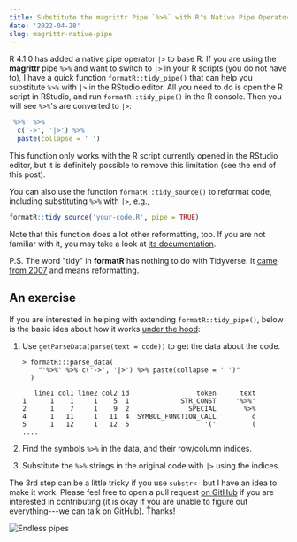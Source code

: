 ```yaml
---
title: Substitute the magrittr Pipe `%>%` with R's Native Pipe Operator `|>`
date: '2022-04-28'
slug: magrittr-native-pipe
---
```


R 4.1.0 has added a native pipe operator `|>` to base R. If you are using the
**magrittr** pipe `%>%` and want to switch to `|>` in your R scripts (you do not
have to), I have a quick function `formatR::tidy_pipe()` that can help you
substitute `%>%` with `|>` in the RStudio editor. All you need to do is open the
R script in RStudio, and run `formatR::tidy_pipe()` in the R console. Then you
will see `%>%`'s are converted to `|>`:

``` r
'%>%' %>%
  c('->', '|>') %>%
  paste(collapse = ' ')
```

<script>
(function() {
  const pre = document.currentScript.previousElementSibling;
  if (pre.tagName === 'PRE') setInterval(function() {
    const el = pre.firstElementChild;
    const f = />%&gt;%</.test(el.innerHTML);
    el.innerHTML = el.innerHTML.replace(f ? />%&gt;%</g : />\|&gt;</g, f ? '>|&gt;<' : '>%&gt;%<');
  }, 2000);
})();
</script>

This function only works with the R script currently opened in the RStudio
editor, but it is definitely possible to remove this limitation (see the end of
this post).

You can also use the function `formatR::tidy_source()` to reformat code,
including substituting `%>%` with `|>`, e.g.,

``` r
formatR::tidy_source('your-code.R', pipe = TRUE)
```

Note that this function does a lot other reformatting, too. If you are not
familiar with it, you may take a look at [its documentation](/formatr/).

P.S. The word "tidy" in **formatR** has nothing to do with Tidyverse. It [came
from 2007](/en/2007/08/tidy-up-your-r-code/) and means reformatting.

## An exercise

If you are interested in helping with extending `formatR::tidy_pipe()`, below is
the basic idea about how it works [under the
hood](https://github.com/yihui/formatR/blob/942bff28/R/tidy.R#L293-L311):

1.  Use `getParseData(parse(text = code))` to get the data about the code.

    ```         
    > formatR:::parse_data(
        "'%>%' %>% c('->', '|>') %>% paste(collapse = ' ')"
      )

       line1 col1 line2 col2 id                 token      text
    1      1    1     1    5  1             STR_CONST     '%>%'
    2      1    7     1    9  2               SPECIAL       %>%
    4      1   11     1   11  4  SYMBOL_FUNCTION_CALL         c
    5      1   12     1   12  5                   '('         (
    ....
    ```

2.  Find the symbols `%>%` in the data, and their row/column indices.

3.  Substitute the `%>%` strings in the original code with `|>` using the
    indices.

The 3rd step can be a little tricky if you use `substr<-` but I have an idea to
make it work. Please feel free to open a pull request [on
GitHub](https://github.com/yihui/formatR) if you are interested in contributing
(it is okay if you are unable to figure out everything---we can talk on GitHub).
Thanks!

![Endless pipes](https://slides.yihui.org/gif/repeat-smoke.gif)
